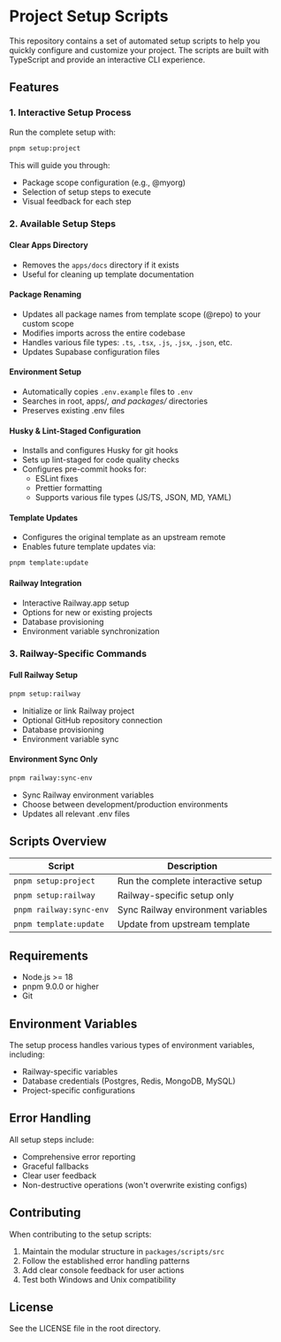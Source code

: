 # Project Setup Scripts

This repository contains a set of automated setup scripts to help you quickly configure and customize your project. The scripts are built with TypeScript and provide an interactive CLI experience.

## Features

### 1. Interactive Setup Process

Run the complete setup with:

```bash
pnpm setup:project
```

This will guide you through:

- Package scope configuration (e.g., @myorg)
- Selection of setup steps to execute
- Visual feedback for each step

### 2. Available Setup Steps

#### Clear Apps Directory

- Removes the `apps/docs` directory if it exists
- Useful for cleaning up template documentation

#### Package Renaming

- Updates all package names from template scope (@repo) to your custom scope
- Modifies imports across the entire codebase
- Handles various file types: `.ts`, `.tsx`, `.js`, `.jsx`, `.json`, etc.
- Updates Supabase configuration files

#### Environment Setup

- Automatically copies `.env.example` files to `.env`
- Searches in root, apps/_, and packages/_ directories
- Preserves existing .env files

#### Husky & Lint-Staged Configuration

- Installs and configures Husky for git hooks
- Sets up lint-staged for code quality checks
- Configures pre-commit hooks for:
  - ESLint fixes
  - Prettier formatting
  - Supports various file types (JS/TS, JSON, MD, YAML)

#### Template Updates

- Configures the original template as an upstream remote
- Enables future template updates via:

```bash
pnpm template:update
```

#### Railway Integration

- Interactive Railway.app setup
- Options for new or existing projects
- Database provisioning
- Environment variable synchronization

### 3. Railway-Specific Commands

#### Full Railway Setup

```bash
pnpm setup:railway
```

- Initialize or link Railway project
- Optional GitHub repository connection
- Database provisioning
- Environment variable sync

#### Environment Sync Only

```bash
pnpm railway:sync-env
```

- Sync Railway environment variables
- Choose between development/production environments
- Updates all relevant .env files

## Scripts Overview

| Script                  | Description                        |
| ----------------------- | ---------------------------------- |
| `pnpm setup:project`    | Run the complete interactive setup |
| `pnpm setup:railway`    | Railway-specific setup only        |
| `pnpm railway:sync-env` | Sync Railway environment variables |
| `pnpm template:update`  | Update from upstream template      |

## Requirements

- Node.js >= 18
- pnpm 9.0.0 or higher
- Git

## Environment Variables

The setup process handles various types of environment variables, including:

- Railway-specific variables
- Database credentials (Postgres, Redis, MongoDB, MySQL)
- Project-specific configurations

## Error Handling

All setup steps include:

- Comprehensive error reporting
- Graceful fallbacks
- Clear user feedback
- Non-destructive operations (won't overwrite existing configs)

## Contributing

When contributing to the setup scripts:

1. Maintain the modular structure in `packages/scripts/src`
2. Follow the established error handling patterns
3. Add clear console feedback for user actions
4. Test both Windows and Unix compatibility

## License

See the LICENSE file in the root directory.
